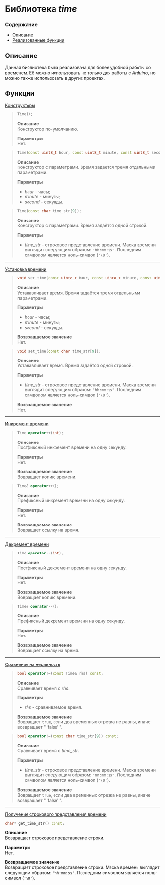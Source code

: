 # Библиотека _time_

### Содержание
* [Описание](#description)
* [Реализованные функции](#functions)


## <a name="description">Описание</a>

Данная библиотека была реализована для более удобной работы со временем. Её можно использовать не только для работы с _Arduino_, но можно также
использовать в других проектах.


## <a name="functions">Функции</a>

[Конструкторы](https://github.com/Fadeevich21/pomodoro-timer/blob/56578d74901e047f7aa5fcb044f306551224126f/lib/time/src/time.cpp#L52-L63)
 
> ```C++
> Time();
> ```
>
> __Описание__  
> Конструктор по-умолчанию.
>
> __Параметры__  
> Нет.
>

> ```C++
> Time(const uint8_t hour, const uint8_t minute, const uint8_t second);
> ```
>
> __Описание__  
> Конструктор с параметрами. Время задаётся тремя отдельными параметрами.
>
> __Параметры__  
> * _hour_ - часы;
> * _minute_ - минуты;
> * _second_ - секунды.

> ```C++
> Time(const char time_str[9]);
> ```
>
> __Описание__  
> Конструктор с параметрами. Время задаётся одной строкой.
>
> __Параметры__  
> * _time_str_ - строковое представление времени. Маска времени выглядит следующим образом: ```"hh:mm:ss"```.
Последним символом является ноль-символ (```'\0'```).

---

[Установка времени](https://github.com/Fadeevich21/pomodoro-timer/blob/56578d74901e047f7aa5fcb044f306551224126f/lib/time/src/time.cpp#L65-L81)

> ```C++
> void set_time(const uint8_t hour, const uint8_t minute, const uint8_t second);
> ```
>
> __Описание__  
> Устанавливает время. Время задаётся тремя отдельными параметрами.
>
> __Параметры__  
> * _hour_ - часы;
> * _minute_ - минуты;
> * _second_ - секунды.
>
> __Возвращаемое значение__  
> Нет.

> ```C++
> void set_time(const char time_str[9]);
> ```
>
> __Описание__  
> Устанавливает время. Время задаётся одной строкой.
>
> __Параметры__  
> * _time_str_ - строковое представление времени. Маска времени выглядит следующим образом: ```"hh:mm:ss"```.
Последним символом является ноль-символ (```'\0'```).
>
> __Возвращаемое значение__  
> Нет.

---

[Инкремент времени](https://github.com/Fadeevich21/pomodoro-timer/blob/56578d74901e047f7aa5fcb044f306551224126f/lib/time/src/time.cpp#L83-L94)
> ```C++
> Time operator++(int);
> ```
>
> __Описание__  
> Постфиксный инкремент времени на одну секунду.
>
> __Параметры__  
> Нет.
>
> __Возвращаемое значение__  
> Вовращает копию времени.

> ```C++
> Time& operator++();
> ```
>
> __Описание__  
> Префиксный инкремент времени на одну секунду.
>
> __Параметры__  
> Нет.
>
> __Возвращаемое значение__  
> Вовращает ссылку на время.

---

[Декремент времени](https://github.com/Fadeevich21/pomodoro-timer/blob/ba466ce9ea3d69bde416947a16a1be0a5694efb4/lib/time/src/time.cpp#L96-L107)
> ```C++
> Time operator--(int);
> ```
>
> __Описание__  
> Постфиксный декремент времени на одну секунду.
>
> __Параметры__  
> Нет.
>
> __Возвращаемое значение__  
> Вовращает копию времени.

> ```C++
> Time& operator--();
> ```
>
> __Описание__  
> Префиксный декремент времени на одну секунду.
>
> __Параметры__  
> Нет.
>
> __Возвращаемое значение__  
> Вовращает ссылку на время.

---

[Сравнение на неравность](https://github.com/Fadeevich21/pomodoro-timer/blob/ba466ce9ea3d69bde416947a16a1be0a5694efb4/lib/time/src/time.cpp#L109-L119)
> ```C++
> bool operator!=(const Time& rhs) const;
> ```
> __Описание__  
> Сравнивает время с _rhs_.
>
> __Параметры__  
> * _rhs_ - сравниваемое время.
>
> __Возвращаемое значение__  
> Вовращает ```true```, если два временных отрезка не равны, иначе возвращает '''false'''.

> ```C++
> bool operator!=(const char time_str[9]) const;
> ```
> __Описание__  
> Сравнивает время с _time\_str_.
>
> __Параметры__  
> * _time_str_ - строковое представление времени. Маска времени выглядит следующим образом: ```"hh:mm:ss"```.
Последним символом является ноль-символ (```'\0'```).
>
> __Возвращаемое значение__  
> Вовращает ```true```, если два временных отрезка не равны, иначе возвращает '''false'''.

---

[Получение строкового представления времени](https://github.com/Fadeevich21/pomodoro-timer/blob/ba466ce9ea3d69bde416947a16a1be0a5694efb4/lib/time/src/time.cpp#L121-L140)
``` C++
char* get_time_str() const;
```

__Описание__  
Возвращает строковое представление строки.

__Параметры__  
Нет.

__Возвращаемое значение__  
Возвращает строковое представление строки. Маска времени выглядит следующим образом: ```"hh:mm:ss"```.
Последним символом является ноль-символ (```'\0'```).
